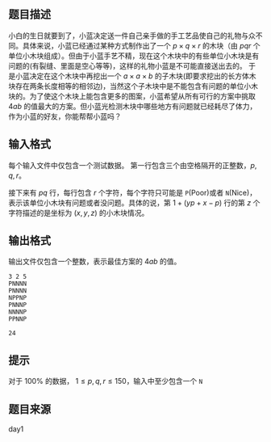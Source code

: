 

## 题目描述
小白的生日就要到了，小蓝决定送一件自己亲手做的手工艺品使自己的礼物与众不同。具体来说，小蓝已经通过某种方式制作出了一个 $p\times q\times r$ 的木块（由 $pqr$ 个单位小木块组成）。但由于小蓝手艺不精，现在这个木块中的有些单位小木块是有问题的(有裂缝、里面是空心等等)，这样的礼物小蓝是不可能直接送出去的。
于是小蓝决定在这个木块中再挖出一个 $a\times a\times b$ 的子木块(即要求挖出的长方体木块存在两条长度相等的相邻边)，当然这个子木块中是不能包含有问题的单位小木块的。为了使这个木块上能包含更多的图案，小蓝希望从所有可行的方案中挑取 $4ab$ 的值最大的方案。但小蓝光检测木块中哪些地方有问题就已经耗尽了体力，作为小蓝的好友，你能帮帮小蓝吗？
## 输入格式
每个输入文件中仅包含一个测试数据。
第一行包含三个由空格隔开的正整数，$p,q,r$。

接下来有 $pq$ 行，每行包含 $r$ 个字符，每个字符只可能是 `P`(Poor)或者 `N`(Nice)，表示该单位小木块有问题或者没问题。具体的说，第 $1+(yp+x-p)$ 行的第 $z$ 个字符描述的是坐标为 $(x,y,z)$ 的小木块情况。
## 输出格式
输出文件仅包含一个整数，表示最佳方案的 $4ab$ 的值。

```input1
3 2 5
PNNNN
PNNNN
NPPNP
PNNNP
NNNNP
PPNNP

```
```output1
24
```

## 提示

对于 $100\%$ 的数据， $1\le p,q,r\le 150$，输入中至少包含一个 `N`

## 题目来源
day1


